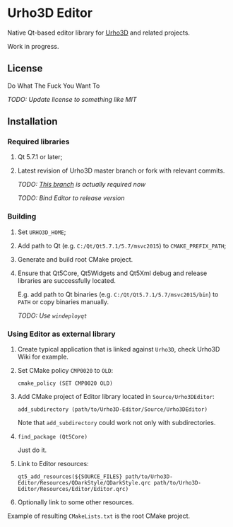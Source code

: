 # Urho3D Editor

Native Qt-based editor library for [Urho3D](https://github.com/urho3d/Urho3D) and related projects.

Work in progress.

## License

Do What The Fuck You Want To

_TODO: Update license to something like MIT_

## Installation

### Required libraries

1) Qt 5.7.1 or later;

2) Latest revision of Urho3D master branch or fork with relevant commits.

   _TODO: [This branch](https://github.com/eugeneko/Urho3D/tree/editor-update) is actually required now_

   _TODO: Bind Editor to release version_

### Building

1) Set `URHO3D_HOME`;

2) Add path to Qt (e.g. `C:/Qt/Qt5.7.1/5.7/msvc2015`) to `CMAKE_PREFIX_PATH`;

3) Generate and build root CMake project.

4) Ensure that Qt5Core, Qt5Widgets and Qt5Xml debug and release libraries are  successfully located.

   E.g. add path to Qt binaries (e.g. `C:/Qt/Qt5.7.1/5.7/msvc2015/bin`) to `PATH` or copy binaries manually.
   
   _TODO: Use `windeployqt`_

### Using Editor as external library

1) Create typical application that is linked against `Urho3D`, check Urho3D Wiki for example.

2) Set CMake policy `CMP0020` to `OLD`:

   `cmake_policy (SET CMP0020 OLD)`
   
3) Add CMake project of Editor library located in `Source/Urho3DEditor`:

   `add_subdirectory (path/to/Urho3D-Editor/Source/Urho3DEditor)`
   
   Note that `add_subdirectory` could work not only with subdirectories.

4) `find_package (Qt5Core)`

   Just do it.

5) Link to Editor resources:

   `qt5_add_resources(${SOURCE_FILES} path/to/Urho3D-Editor/Resources/QDarkStyle/QDarkStyle.qrc path/to/Urho3D-Editor/Resources/Editor/Editor.qrc)`

6) Optionally link to some other resources.

Example of resulting `CMakeLists.txt` is the root CMake project.
